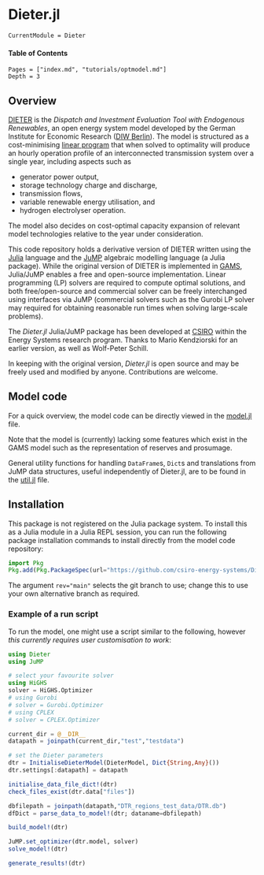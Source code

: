# Dieter.jl

```@meta
CurrentModule = Dieter
```

#### Table of Contents

```@contents
Pages = ["index.md", "tutorials/optmodel.md"]
Depth = 3
```

## Overview

[DIETER](http://www.diw.de/dieter) is the _Dispatch and Investment Evaluation Tool with Endogenous Renewables_, an open energy system model developed by the German Institute for Economic Research ([DIW Berlin](https://www.diw.de/en)). The model is structured as a cost-minimising [linear program](https://en.wikipedia.org/wiki/Linear_programming) that when solved to optimality will produce an hourly operation profile of an interconnected transmission system over a single year, including aspects such as
- generator power output,
- storage technology charge and discharge,
- transmission flows,
- variable renewable energy utilisation, and
- hydrogen electrolyser operation.

The model also decides on cost-optimal capacity expansion of relevant model technologies relative to the year under consideration.

This code repository holds a derivative version of DIETER written using the [Julia](https://julialang.org/) language and the [JuMP](https://github.com/jump-dev/JuMP.jl) algebraic modelling language (a Julia package). While the original version of DIETER is implemented in [GAMS](https://www.gams.com/), Julia/JuMP enables a free and open-source implementation. Linear programming (LP) solvers are required to compute optimal solutions, and both free/open-source and commercial solver can be freely interchanged using interfaces via JuMP (commercial solvers such as the Gurobi LP solver may required for obtaining reasonable run times when solving large-scale problems).

The *Dieter.jl* Julia/JuMP package has been developed at [CSIRO](https://www.csiro.au) within the Energy Systems research program. Thanks to Mario Kendziorski for an earlier version, as well as Wolf-Peter Schill.

In keeping with the original version, *Dieter.jl* is open source and may be freely used and modified by anyone. Contributions are welcome.

## Model code

For a quick overview, the model code can be directly viewed in the [model.jl](https://github.com/csiro-energy-systems/Dieter.jl/blob/dev/src/model.jl) file.

Note that the model is (currently) lacking some features which exist in the GAMS model such as the representation of reserves and prosumage.

General utility functions for handling `DataFrame`s, `Dict`s and translations from JuMP data structures, useful independently of Dieter.jl, are to be found in the [util.jl](https://github.com/csiro-energy-systems/Dieter.jl/blob/dev/src/util.jl) file.

## Installation

This package is not registered on the Julia package system. To install this as a Julia module in a Julia REPL session, you can run the following package installation commands to install directly from the model code repository:
```julia
import Pkg
Pkg.add(Pkg.PackageSpec(url="https://github.com/csiro-energy-systems/Dieter.jl.git"; rev="main"))
```
The argument `rev="main"` selects the git branch to use; change this to use your own alternative branch as required.

### Example of a run script

To run the model, one might use a script similar to the following, however _this currently requires user customisation to work_:
```julia
using Dieter
using JuMP

# select your favourite solver
using HiGHS
solver = HiGHS.Optimizer
# using Gurobi
# solver = Gurobi.Optimizer
# using CPLEX
# solver = CPLEX.Optimizer

current_dir = @__DIR__
datapath = joinpath(current_dir,"test","testdata")

# set the Dieter parameters
dtr = InitialiseDieterModel(DieterModel, Dict{String,Any}())
dtr.settings[:datapath] = datapath

initialise_data_file_dict!(dtr)
check_files_exist(dtr.data["files"])

dbfilepath = joinpath(datapath,"DTR_regions_test_data/DTR.db")
dfDict = parse_data_to_model!(dtr; dataname=dbfilepath)

build_model!(dtr)

JuMP.set_optimizer(dtr.model, solver)
solve_model!(dtr)

generate_results!(dtr)
```
